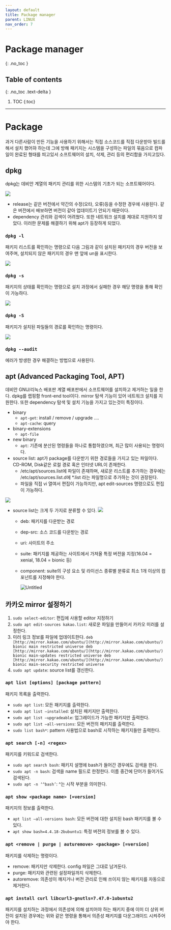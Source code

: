 ```yaml
---
layout: default
title: Package manager
parent: LINUX
nav_order: 7
---
```


# Package manager
{: .no_toc }

## Table of contents
{: .no_toc .text-delta }

1. TOC
{:toc}

---

# Package
과거 다른사람이 만든 기능을 사용하기 위해서는 직접 소스코드를 직접 다운받아 빌드를 해서 설치 했어햐 하는데 그에 방해 패키지는 시스템을 구성하는 파일의 묶음으로 컴파일이 완료된 형태를 띄고있서 소프트웨어의 설치, 삭제, 관리 등의 편리함을 가지고있다.

## dpkg
dpkg는 데비안 계열의 패키지 관리를 위한 시스템의 기초가 되는 소프트웨어이다.

![](imgs/2023-05-14-00-22-24.png)

- release는 같은 버전에서 약간의 수정(오타, 오류)등을 수정한 경우에 사용된다. 같은 버전에서 배보하면 버전이 같아 업데이트기 안되기 때문이다.
- dependency 관리와 검색이 어려웠다. 또한 네트워크 설치를 제대로 지원하지 않았다. 이러한 문제를 해결하기 위해 apt가 등장하게 되었다.

### `dpkg -l`
패키지 리스트를 확인하는 명령으로 다음 그림과 같이 설치된 패키지의 경우 버전을 보여주며, 설치되지 않은 패키지의 경우 맨 앞에 un을 표시한다.

![](imgs/2023-05-14-00-22-41.png)


### `dpkg -s`
패키지의 상태를 확인하는 명령으로 설치 과정에서 실패한 경우 해당 명령을 통해 확인이 가능하다.

![](imgs/2023-05-14-00-23-09.png)


### `dpkg -S`
패키지가 설치된 파일들의 경로를 확인하는 명령이다.

![](imgs/2023-05-14-00-23-56.png)


### `dpkg --audit`
에러가 방생한 경우 해결하는 방법으로 사용된다.


## apt (Advanced Packaging Tool, APT)
데비안 GNU/리눅스 배포판 계열 배포판에서 소프트웨어를 설치하고 제거하는 일을 한다. dpkg를 랩핑함 front-end tool이다. mirror 탐색 기능이 있어 네트워크 설치를 지원한다. 또한 dependency 탐색 및 설치 기능을 가지고 있는것이 특징이다.

- binary
    - `apt-get`: install / remove / upgrade ….
    - `apt-cache`: query
- binary-extensions
    - `apt-file`
- new binary
    - `apt`: 기존에 분산된 명령들을 하나로 통합하였으며, 최근 많이 사용되는 명령이다.
- source list: apt가 package를 다운받기 위한 경로들을 가지고 있는 파일이다. CD-ROM, Disk같은 로컬 경로 혹은 인터넷 URL이 존재한다.
    - /etc/apt/sources.list에 파일이 존재하며, 새로운 리스트를 추가하는 경우에는 /etc/apt/sources.list.d에 *.list 라는 파일명으로 추가하는 것이 권장된다.
    - 파일을 직접 vi 열여서 편집이 가능하지만, apt edit-sources 명령으로도 편집이 가능하다.

![](imgs/2023-05-14-00-25-27.png)

- source  list는 크게 두 가지로 분류할 수 있다.
![](imgs/2023-05-14-00-25-51.png)

    - deb: 패키지를 다운받는 경로
    - dep-src: 소스 코드를 다운받는 경로
    - uri: 사이트의 주소
    - suite: 패키지를 제공하는 사이트에서 가져올 특정 버전을 지정(16.04 = xenial, 18.04 = bionic 등)
    - component: suite의 구성 요소 및 라이선스 종류별 분류로 최소 1개 이상의 컴포넌트를 지정해야 한다.
        
        ![Untitled](https://s3-us-west-2.amazonaws.com/secure.notion-static.com/2653aa88-b7f4-4513-90d4-bbfec69a3cef/Untitled.png)
        

## 카카오 mirror 설정하기

1. `sudo select-editor`: 편집에 사용할 editor 지정하기
2. `sudo apt edit-sources kakao.list`: 새로운 파일을 만들어서 카카오 미러를 설정한다.
3. 미러 링크 정보를 파일에 업데이트한다.
`deb [http://mirror.kakao.com/ubuntu/](http://mirror.kakao.com/ubuntu/) bionic main restricted universe
deb [http://mirror.kakao.com/ubuntu/](http://mirror.kakao.com/ubuntu/) bionic main-updates restricted universe
deb [http://mirror.kakao.com/ubuntu/](http://mirror.kakao.com/ubuntu/) bionic main-security restricted universe`
4. `sudo apt update`: source list를 갱신한다.

### `apt list [options] [package pattern]`

패키지 목록을 출력한다.

- `sudo apt list`: 모든 패키지를 출력한다.
- `sudo apt list —installed`: 설치된 패키지만 출력한다.
- `sudo apt list —upgradeable`: 업그레이드가 가능한 패키지만 출력한다.
- `sudo apt list —all-versions`: 모든 버전의 패키지를 출력한다.
- `sudo list bash*`: pattern 사용법으로 bash로 시작하는 패키지들만 출력한다.

### `apt search [-n] <regex>`

패키지를 키워드로 검색한다.

- `sudo apt search bash`: 패키지 설명에 bash가 들어간 경우에도 검색을 한다.
- `sudo apt -n bash`: 검색을 name 필드로 한정한다. 이름 중간에 단어가 들어가도 검색된다.
- `sudo apt -n ‘^bash’`: ^는 시작 부분을 의미한다.

### `apt show <package name> [=version]`

패키지의 정보를 출력한다.

- `apt list —all-versions bash`: 모든 버전에 대한 설치된 bash 패키지를 볼 수 있다.
- `apt show bash=4.4.18-2bubuntu1`: 특정 버전의 정보를 볼 수 있다.

### `apt <remove | purge | auturemove> <package> [=version]`

패키지를 삭제하는 명령이다.

- remove: 패키지만 삭제한다. config 파일은 그대로 남겨둔다.
- purge: 패키지와 관련된 설정파일까지 삭제한다.
- autoremove: 의존성이 꺠지거나 버전 관리로 인해 쓰이지 않는 패키지를 자동으로 제거한다.

### `apt install curl libcurl3-gnutls=7.47.0-1ubuntu2`

패키지를 설치하는 과정에서 의존성에 의해 설치어야 하는 패키지 중에 이미 더 상위 버전이 설치된 경우에는 위와 같은 명령을 통해서 의존성 패키지를 다운그래이드 시켜주어야 한다.